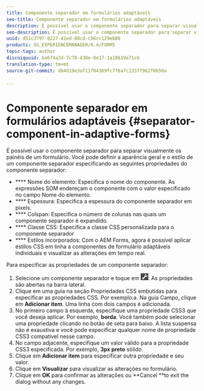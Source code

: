 ```yaml
---
title: Componente separador em formulários adaptáveis
seo-title: Componente separador em formulários adaptáveis
description: É possível usar o componente separador para separar visualmente as seções de um formulário.
seo-description: É possível usar o componente separador para separar visualmente as seções de um formulário.
uuid: d51c3797-8227-41ed-88cd-c56cc129eb86
products: SG_EXPERIENCEMANAGER/6.4/FORMS
topic-tags: author
discoiquuid: ba674a2d-7c78-430e-8e17-1a18619e71cb
translation-type: tm+mt
source-git-commit: db4d19e3af11f04369fc7f6a7c13377962f0650a

---
```



# Componente separador em formulários adaptáveis {#separator-component-in-adaptive-forms}

É possível usar o componente separador para separar visualmente os painéis de um formulário. Você pode definir a aparência geral e o estilo de um componente separador especificando as seguintes propriedades do componente separador:

* **** Nome do elemento: Especifica o nome do componente. As expressões SOM endereçam o componente com o valor especificado no campo Nome do elemento.
* **** Espessura: Especifica a espessura do componente separador em pixels.
* **** Colspan: Especifica o número de colunas nas quais um componente separador é expandido.
* **** Classe CSS: Especifica a classe CSS personalizada para o componente separador
* **** Estilos incorporados: Com o AEM Forms, agora é possível aplicar estilos CSS em linha a componentes de formulário adaptáveis individuais e visualizar as alterações em tempo real.

Para especificar as propriedades de um componente separador:

1. Selecione um componente separador e toque em ![cmppr](assets/cmppr.png). As propriedades são abertas na barra lateral.
1. Clique em uma guia na seção Propriedades CSS embutidas para especificar as propriedades CSS. Por exemplo:a. Na guia Campo, clique em **Adicionar item**. Uma linha com dois campos é adicionada.
1. No primeiro campo à esquerda, especifique uma propriedade CSS3 que você deseja aplicar. Por exemplo, **borda**. Você também pode selecionar uma propriedade clicando no botão de seta para baixo. A lista suspensa não é exaustiva e você pode especificar qualquer nome de propriedade CSS3 compatível nesse campo.
1. No campo adjacente, especifique um valor válido para a propriedade CSS3 especificada. Por exemplo, **3px preto** sólido.
1. Clique em **Adicionar item** para especificar outra propriedade e seu valor.
1. Clique em **Visualizar** para visualizar as alterações no formulário.
1. Clique em **OK** para confirmar as alterações ou **Cancel **to exit the dialog without any changes.


